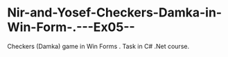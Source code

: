 # Nir-and-Yosef-Checkers-Damka-in-Win-Form-.---Ex05--

Checkers (Damka) game in Win Forms .
Task  in C# .Net course.
